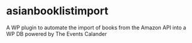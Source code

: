 # asianbooklistimport
A WP plugin to automate the import of books from the Amazon API into a WP DB powered by The Events Calander
